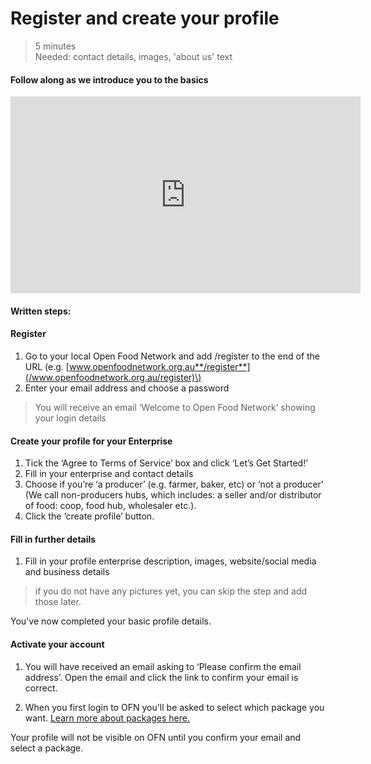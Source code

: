 # Register and create your profile

> 5 minutes   
Needed: contact details, images, 'about us' text

#### Follow along as we introduce you to the basics
<iframe width="560" height="315" src="https://www.youtube.com/embed/Isuk7JjtkYY" frameborder="0" allowfullscreen></iframe>

#### Written steps:
#### Register

1. Go to your local Open Food Network and add /register to the end of the URL \(e.g. [www.openfoodnetwork.org.au**/register**](/www.openfoodnetwork.org.au/register)\)
2. Enter your email address and choose a password

>You will receive an email ‘Welcome to Open Food Network’ showing your login details

#### Create your profile for your Enterprise

1. Tick the ‘Agree to Terms of Service’ box and click ‘Let’s Get Started!’
2. Fill in your enterprise and contact details
3. Choose if you’re ‘a producer’ \(e.g. farmer, baker, etc\) or ‘not a producer’ \(We call non-producers hubs, which includes: a seller and/or distributor of food: coop, food hub, wholesaler etc.\).
4. Click the ‘create profile’ button.

#### Fill in further details

1. Fill in your profile enterprise description, images, website/social media and business details
> if you do not have any pictures yet, you can skip the step and add those later.

You've now completed your basic profile details.

#### Activate your account

1. You will have received an email asking to ‘Please confirm the email address’. Open the email and click the link to confirm your email is correct. 

2. When you first login to OFN you'll be asked to select which package you want. [Learn more about packages here.](/hub-profile-types.md)

Your profile will not be visible on OFN until you confirm your email and select a package.

